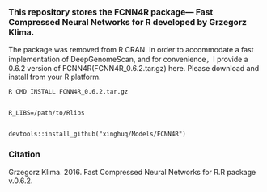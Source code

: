 ### This repository stores the FCNN4R package— Fast Compressed Neural Networks for R developed by Grzegorz Klima.

The package was removed from R CRAN. In order to accommodate a fast implementation of DeepGenomeScan, and for convenience，I provide a 0.6.2 version of FCNN4R(FCNN4R_0.6.2.tar.gz) here.
Please download and install from your R platform. 

``````{r}
R CMD INSTALL FCNN4R_0.6.2.tar.gz

``````
```{r}

R_LIBS=/path/to/Rlibs

```
```{r}

devtools::install_github("xinghuq/Models/FCNN4R")

```

### Citation

Grzegorz Klima. 2016. Fast Compressed Neural Networks for R.R package v.0.6.2.



